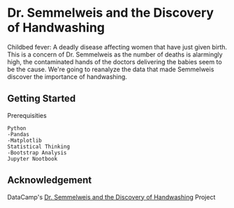 # Dr. Semmelweis and the Discovery of Handwashing

Childbed fever: A deadly disease affecting women that have just given birth.
This is a concern of Dr. Semmelweis as the number of deaths is alarmingly high, the contaminated hands of the doctors delivering the babies seem to be the cause. 
We're going to reanalyze the data that made Semmelweis discover the importance of handwashing.

## Getting Started
Prerequisities
```
Python
-Pandas
-Matplotlib
Statistical Thinking
-Bootstrap Analysis
Jupyter Nootbook
```
## Acknowledgement
DataCamp's [Dr. Semmelweis and the Discovery of Handwashing](https://www.datacamp.com/projects/20) Project
